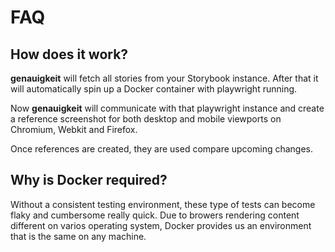 # FAQ

## How does it work?

**genauigkeit** will fetch all stories from your Storybook instance. After that it will automatically spin up a Docker container with playwright running.

Now **genauigkeit** will communicate with that playwright instance and create a reference screenshot for both desktop and mobile viewports on Chromium, Webkit and Firefox.

Once references are created, they are used compare upcoming changes.

## Why is Docker required?

Without a consistent testing environment, these type of tests can become flaky and cumbersome really quick. Due to browers rendering content different on varios operating system, Docker provides us an environment that is the same on any machine.
